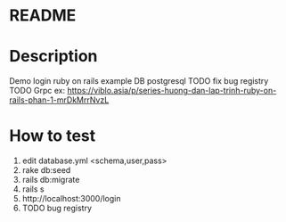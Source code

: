# README

# Description
Demo login ruby on rails example
DB postgresql
TODO fix bug registry
TODO Grpc
ex: https://viblo.asia/p/series-huong-dan-lap-trinh-ruby-on-rails-phan-1-mrDkMrrNvzL
# How to test
1. edit database.yml <schema,user,pass>
2. rake db:seed
3. rails db:migrate
4. rails s
5. http://localhost:3000/login
6. TODO bug registry 

